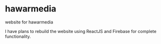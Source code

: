 # hawarmedia
website for hawarmedia

I have plans to rebuild the website using ReactJS and Firebase for complete functionality.
